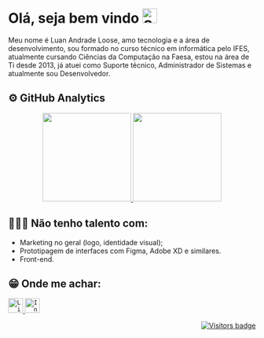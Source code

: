# Olá, seja bem vindo <img width="30" src="https://emojis.slackmojis.com/emojis/images/1531849430/4246/blob-sunglasses.gif?1531849430" alt="Sunglasses emoji" />

Meu nome é Luan Andrade Loose, amo tecnologia e a área de desenvolvimento, sou formado no curso técnico em informática pelo IFES, atualmente cursando Ciências da Computação na Faesa, estou na área de Ti desde 2013, já atuei como Suporte técnico, Administrador de Sistemas e  atualmente sou Desenvolvedor.


## ⚙️ GitHub Analytics

<p align="center">
<a href="https://github.com/luanloose">
  <img height="180em" src="https://github-readme-stats-eight-theta.vercel.app/api?username=luanloose&show_icons=true&theme=algolia&include_all_commits=true&count_private=true"/>
  <img height="180em" src="https://github-readme-stats-eight-theta.vercel.app/api/top-langs/?username=luanloose&layout=compact&langs_count=8&theme=algolia"/>
</a>
</p>

## 🤦🏻‍♂️ Não tenho talento com:
 - Marketing no geral (logo, identidade visual);
 - Prototipagem de interfaces com Figma, Adobe XD e similares.
 - Front-end.
 
## 😁 Onde me achar:

<a href="https://www.linkedin.com/in/luanloose/">
  <code><img alt="LinkedIn" width="30" src="https://cdn.worldvectorlogo.com/logos/linkedin-icon-2.svg" /></code>
</a>

<a href="https://www.instagram.com/luanloose/?hl=pt-br">
  <code><img alt="Instagram" width="30" src="https://cdn.worldvectorlogo.com/logos/instagram-2-1.svg" /></code>
</a>

<p align="right">
  <a href="https://badges.pufler.dev">
      <img src="https://badges.pufler.dev/visits/luanloose/luanloose" alt="Visitors badge" />
   </a>
</p>


